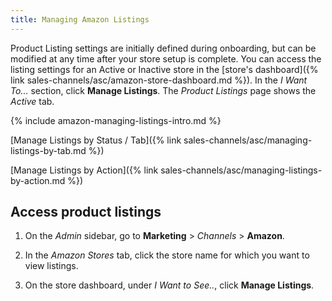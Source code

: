 ```yaml
---
title: Managing Amazon Listings
---
```



Product Listing settings are initially defined during onboarding, but can be modified at any time after your store setup is complete. You can access the listing settings for an Active or Inactive store in the [store's dashboard]({% link sales-channels/asc/amazon-store-dashboard.md %}). In the _I Want To..._ section, click **Manage Listings**. The _Product Listings_ page shows the _Active_ tab.

{% include amazon-managing-listings-intro.md %}

[Manage Listings by Status / Tab]({% link sales-channels/asc/managing-listings-by-tab.md %})

[Manage Listings by Action]({% link sales-channels/asc/managing-listings-by-action.md %})

## Access product listings

1. On the _Admin_ sidebar, go to **Marketing** > _Channels_ > **Amazon**.

1. In the _Amazon Stores_ tab, click the store name for which you want to view listings.

1. On the store dashboard, under _I Want to See.._, click **Manage Listings**.
